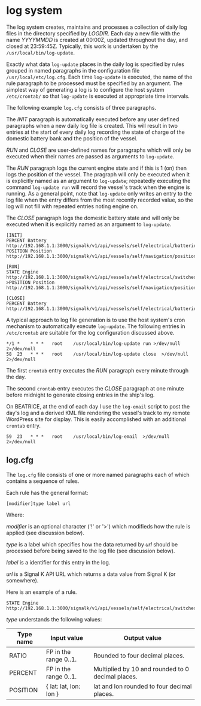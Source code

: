 # log system

The log system creates, maintains and processes a collection of daily
log files in the directory specified by *LOGDIR*.
Each day a new file with the name *YYYYMMDD* is created at 00:00Z,
updated throughout the day, and closed at 23:59:45Z.
Typically, this work is undertaken by the `/usr/local/bin/log-update`.

Exactly what data `log-update` places in the daily log is specified
by rules grouped in named paragraphs in the configuration file
`/usr/local/etc/log.cfg`.
Each time `log-update` is executed, the name of the rule paragraph
to be processed must be specified by an argument.
The simplest way of generating a log is to configure the host system
`/etc/crontab/` so that `log-update` is executed at appropriate
time intervals.

The following example `log.cfg` consists of three paragraphs.

The *INIT* paragraph is automatically executed before any user defined
paragraphs when a new daily log file is created.
This will result in two entries at the start of every daily log
recording the state of charge of the domestic battery bank and the
position of the vessel.

*RUN* and *CLOSE* are user-defined names for paragraphs which will only
be executed when their names are passed as arguments to `log-update`.

The *RUN* paragraph logs the current engine state and if this is 1 (on)
then logs the position of the vessel.
The pragraph will only be executed when it is explicitly named as an
argument to `log-update`; repeatedly executing the command
`log-update run` will record the vessel's track when the engine is
running.
As a general point, note that `log-update` only writes an entry to the
log file when the entry differs from the most recently recorded value,
so the log will not fill with repeated entries noting engine on.

The *CLOSE* paragraph logs the domestic battery state and will only
be executed when it is explicitly named as an argument to `log-update`.

```none
[INIT]
PERCENT Battery http://192.168.1.1:3000/signalk/v1/api/vessels/self/electrical/batteries/278/capacity/stateOfCharge
POSITION Position http://192.168.1.1:3000/signalk/v1/api/vessels/self/navigation/position

[RUN]
STATE Engine http://192.168.1.1:3000/signalk/v1/api/vessels/self/electrical/switches/bank/16/16/state
>POSITION Position http://192.168.1.1:3000/signalk/v1/api/vessels/self/navigation/position

[CLOSE]
PERCENT Battery http://192.168.1.1:3000/signalk/v1/api/vessels/self/electrical/batteries/278/capacity/stateOfCharge
```

A typical approach to log file generation is to use the host system's
cron mechanism to automatically execute `log-update`.
The following entries in `/etc/crontab` are suitable for the log
configuration discussed above.

```cron
*/1 *    * * *   root    /usr/local/bin/log-update run >/dev/null 2>/dev/null
58  23   * * *   root    /usr/local/bin/log-update close  >/dev/null 2>/dev/null
```

The first `crontab` entry executes the *RUN* paragraph every minute
through the day.

The second `crontab` entry executes the *CLOSE* paragraph at one minute
before midnight to generate closing entries in the ship's log.

On BEATRICE, at the end of each day I use the `log-email` script to post
the day's log and a derived KML file rendering the vessel's track to my
remote WordPress site for display.
This is easily accomplished with an additional `crontab` entry.

```cron
59  23   * * *   root    /usr/local/bin/log-email  >/dev/null 2>/dev/null
```

## log.cfg

The `log.cfg` file consists of one or more named paragraphs each of
which contains a sequence of rules.

Each rule has the general format:

```none
[modifier]type label url
```

Where:

*modifier* is an optional character ('!' or '>') which modifieds how
the rule is applied (see discussion below).

*type* is a label which specifies how the data returned by *url* should
be processed before being saved to the log file (see discussion below).

*label* is a identifier for this entry in the log.

*url* is a Signal K API URL which returns a data value from Signal K
(or somewhere).

Here is an example of a rule.

```none
STATE Engine http://192.168.1.1:3000/signalk/v1/api/vessels/self/electrical/switches/bank/16/16/state
```

*type* understands the following values:

| Type name | Input value | Output value |
|---        |---          |---           |
| RATIO     | FP in the range 0..1. | Rounded to four decimal places. |
| PERCENT   | FP in the range 0..1. | Multiplied by 10 and rounded to 0 decimal places. |
| POSITION  | { lat: lat, lon: lon } | lat and lon rounded to four decimal places. |
